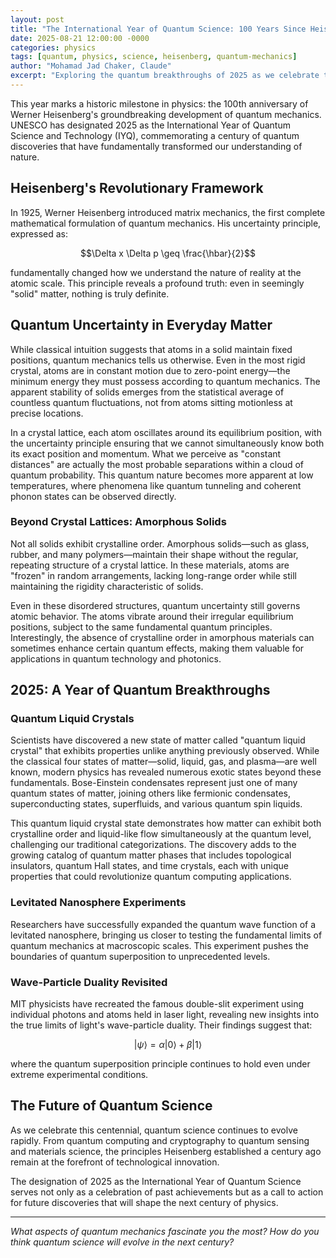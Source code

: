```yaml
---
layout: post
title: "The International Year of Quantum Science: 100 Years Since Heisenberg"
date: 2025-08-21 12:00:00 -0000
categories: physics
tags: [quantum, physics, science, heisenberg, quantum-mechanics]
author: "Mohamad Jad Chaker, Claude"
excerpt: "Exploring the quantum breakthroughs of 2025 as we celebrate the centennial of Werner Heisenberg's revolutionary quantum mechanics framework."
---
```


This year marks a historic milestone in physics: the 100th anniversary of Werner Heisenberg's groundbreaking development of quantum mechanics. UNESCO has designated 2025 as the International Year of Quantum Science and Technology (IYQ), commemorating a century of quantum discoveries that have fundamentally transformed our understanding of nature.

## Heisenberg's Revolutionary Framework

In 1925, Werner Heisenberg introduced matrix mechanics, the first complete mathematical formulation of quantum mechanics. His uncertainty principle, expressed as:

$$\Delta x \Delta p \geq \frac{\hbar}{2}$$

fundamentally changed how we understand the nature of reality at the atomic scale. This principle reveals a profound truth: even in seemingly "solid" matter, nothing is truly definite.

## Quantum Uncertainty in Everyday Matter

While classical intuition suggests that atoms in a solid maintain fixed positions, quantum mechanics tells us otherwise. Even in the most rigid crystal, atoms are in constant motion due to zero-point energy—the minimum energy they must possess according to quantum mechanics. The apparent stability of solids emerges from the statistical average of countless quantum fluctuations, not from atoms sitting motionless at precise locations.

In a crystal lattice, each atom oscillates around its equilibrium position, with the uncertainty principle ensuring that we cannot simultaneously know both its exact position and momentum. What we perceive as "constant distances" are actually the most probable separations within a cloud of quantum probability. This quantum nature becomes more apparent at low temperatures, where phenomena like quantum tunneling and coherent phonon states can be observed directly.

### Beyond Crystal Lattices: Amorphous Solids

Not all solids exhibit crystalline order. Amorphous solids—such as glass, rubber, and many polymers—maintain their shape without the regular, repeating structure of a crystal lattice. In these materials, atoms are "frozen" in random arrangements, lacking long-range order while still maintaining the rigidity characteristic of solids.

Even in these disordered structures, quantum uncertainty still governs atomic behavior. The atoms vibrate around their irregular equilibrium positions, subject to the same fundamental quantum principles. Interestingly, the absence of crystalline order in amorphous materials can sometimes enhance certain quantum effects, making them valuable for applications in quantum technology and photonics.

## 2025: A Year of Quantum Breakthroughs

### Quantum Liquid Crystals

Scientists have discovered a new state of matter called "quantum liquid crystal" that exhibits properties unlike anything previously observed. While the classical four states of matter—solid, liquid, gas, and plasma—are well known, modern physics has revealed numerous exotic states beyond these fundamentals. Bose-Einstein condensates represent just one of many quantum states of matter, joining others like fermionic condensates, superconducting states, superfluids, and various quantum spin liquids.

This quantum liquid crystal state demonstrates how matter can exhibit both crystalline order and liquid-like flow simultaneously at the quantum level, challenging our traditional categorizations. The discovery adds to the growing catalog of quantum matter phases that includes topological insulators, quantum Hall states, and time crystals, each with unique properties that could revolutionize quantum computing applications.

### Levitated Nanosphere Experiments

Researchers have successfully expanded the quantum wave function of a levitated nanosphere, bringing us closer to testing the fundamental limits of quantum mechanics at macroscopic scales. This experiment pushes the boundaries of quantum superposition to unprecedented levels.

### Wave-Particle Duality Revisited

MIT physicists have recreated the famous double-slit experiment using individual photons and atoms held in laser light, revealing new insights into the true limits of light's wave-particle duality. Their findings suggest that:

$$|\psi\rangle = \alpha|0\rangle + \beta|1\rangle$$

where the quantum superposition principle continues to hold even under extreme experimental conditions.

## The Future of Quantum Science

As we celebrate this centennial, quantum science continues to evolve rapidly. From quantum computing and cryptography to quantum sensing and materials science, the principles Heisenberg established a century ago remain at the forefront of technological innovation.

The designation of 2025 as the International Year of Quantum Science serves not only as a celebration of past achievements but as a call to action for future discoveries that will shape the next century of physics.

---

*What aspects of quantum mechanics fascinate you the most? How do you think quantum science will evolve in the next century?*